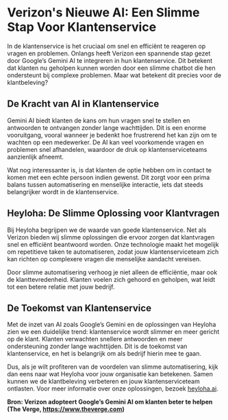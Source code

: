 # Verizon's Nieuwe AI: Een Slimme Stap Voor Klantenservice

In de klantenservice is het cruciaal om snel en efficiënt te reageren op vragen en problemen. Onlangs heeft Verizon een spannende stap gezet door Google’s Gemini AI te integreren in hun klantenservice. Dit betekent dat klanten nu geholpen kunnen worden door een slimme chatbot die hen ondersteunt bij complexe problemen. Maar wat betekent dit precies voor de klantbeleving?

## De Kracht van AI in Klantenservice

Gemini AI biedt klanten de kans om hun vragen snel te stellen en antwoorden te ontvangen zonder lange wachttijden. Dit is een enorme vooruitgang, vooral wanneer je bedenkt hoe frustrerend het kan zijn om te wachten op een medewerker. De AI kan veel voorkomende vragen en problemen snel afhandelen, waardoor de druk op klantenserviceteams aanzienlijk afneemt.

Wat nog interessanter is, is dat klanten de optie hebben om in contact te komen met een echte persoon indien gewenst. Dit zorgt voor een prima balans tussen automatisering en menselijke interactie, iets dat steeds belangrijker wordt in de klantenservice.  

## Heyloha: De Slimme Oplossing voor Klantvragen

Bij Heyloha begrijpen we de waarde van goede klantenservice. Net als Verizon bieden wij slimme oplossingen die ervoor zorgen dat klantvragen snel en efficiënt beantwoord worden. Onze technologie maakt het mogelijk om repetitieve taken te automatiseren, zodat jouw klantenserviceteam zich kan richten op complexere vragen die menselijke aandacht vereisen.

Door slimme automatisering verhoog je niet alleen de efficiëntie, maar ook de klanttevredenheid. Klanten voelen zich gehoord en geholpen, wat leidt tot een betere relatie met jouw bedrijf.  

## De Toekomst van Klantenservice

Met de inzet van AI zoals Google’s Gemini en de oplossingen van Heyloha zien we een duidelijke trend: klantenservice wordt slimmer en meer gericht op de klant. Klanten verwachten snellere antwoorden en meer ondersteuning zonder lange wachttijden. Dit is de toekomst van klantenservice, en het is belangrijk om als bedrijf hierin mee te gaan.

Dus, als je wilt profiteren van de voordelen van slimme automatisering, kijk dan eens naar wat Heyloha voor jouw organisatie kan betekenen. Samen kunnen we de klantbeleving verbeteren en jouw klantenserviceteam ontlasten. Voor meer informatie over onze oplossingen, bezoek [heyloha.ai](https://heyloha.ai).

**Bron: Verizon adopteert Google’s Gemini AI om klanten beter te helpen (The Verge, https://www.theverge.com)**